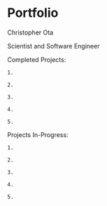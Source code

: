 # Portfolio

Christopher Ota

  Scientist and Software Engineer
  
  Completed Projects:
  
    1.
    
    2.
    
    3.
    
    4.
    
    5.
  
  Projects In-Progress:
  
    1.
    
    2.
    
    3.
    
    4.
    
    5.
    
